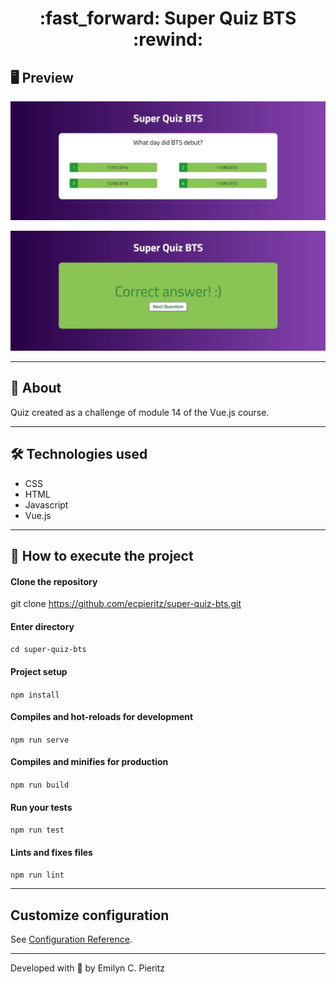 <h1 align = "center"> :fast_forward: Super Quiz BTS :rewind: </h1>

## 🖥 Preview
<p align = "center">
   <img src = "https://github.com/ecpieritz/super-quiz-bts/blob/main/public/img/super-quiz-bts-print-1.jpg?raw=true" width = "800">
</p>
<p align = "center">
   <img src = "https://github.com/ecpieritz/super-quiz-bts/blob/main/public/img/super-quiz-bts-print-2.jpg?raw=true" width = "800">
</p>

---

## 📖 About
<p>Quiz created as a challenge of module 14 of the Vue.js course.</p>

---

## 🛠 Technologies used
- CSS
- HTML
- Javascript
- Vue.js

---


## 🚀 How to execute the project
#### Clone the repository
git clone https://github.com/ecpieritz/super-quiz-bts.git

#### Enter directory
`cd super-quiz-bts`

#### Project setup
`npm install`

#### Compiles and hot-reloads for development
`npm run serve`

#### Compiles and minifies for production
`npm run build`

#### Run your tests
`npm run test`

#### Lints and fixes files
`npm run lint`

---
## Customize configuration
See [Configuration Reference](https://cli.vuejs.org/config/).

---
Developed with 💜 by Emilyn C. Pieritz
